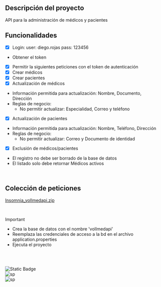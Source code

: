 ## Descripción del proyecto
API para la administración de médicos y pacientes

## Funcionalidades
- [x] Login: user: diego.rojas  pass: 123456
* Obtener el token
- [x] Permitir la siguientes peticiones con el token de autenticación
- [x] Crear médicos
- [x] Crear pacientes
- [x] Actualización de médicos
* Información permitida para actualización: Nombre, Documento, Dirección
* Reglas de negocio:
  * No permitir actualizar: Especialidad, Correo y teléfono

- [x] Actualización de pacientes
* Información permitida para actualización: Nombre, Teléfono, Dirección
* Reglas de negocio:
  * No permitir actualizar: Correo y Documento de identidad

- [x] Exclusión de médicos/pacientes
* El registro no debe ser borrado de la base de datos
* El listado solo debe retornar Médicos activos


</br>

## Colección de peticiones
[Insomnia_vollmedapi.zip](https://github.com/user-attachments/files/18053329/Insomnia_2024-12-08_vollmedapi.zip)

</br>

>[!IMPORTANT]
>* Crea la base de datos con el nombre 'vollmedapi'
>* Reemplaza las credenciales de acceso a la bd en el archivo application.properties
>* Ejecuta el proyecto

</br>
</br>

![Static Badge](https://img.shields.io/badge/java-white?style=for-the-badge&logo=openjdk&logoColor=white&labelColor=black)
</br>
![sp](https://img.shields.io/badge/SPRINGBOOT-white?style=for-the-badge&logo=spring&logoColor=white&labelColor=%236DB33F)
</br>
![sp](https://img.shields.io/badge/mysql-white?style=for-the-badge&logo=mysql&logoColor=white&labelColor=4169E1)



